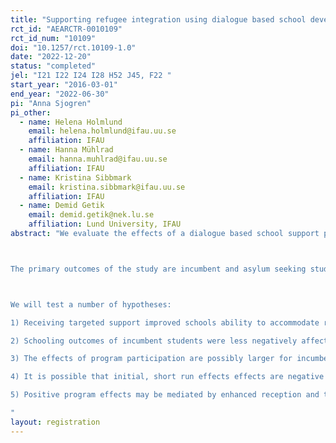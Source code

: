 ```yaml
---
title: "Supporting refugee integration using dialogue based school development programs: Evidence from a randomized targeted intervention in Swedish Municipalities"
rct_id: "AEARCTR-0010109"
rct_id_num: "10109"
doi: "10.1257/rct.10109-1.0"
date: "2022-12-20"
status: "completed"
jel: "I21 I22 I24 I28 H52 J45, F22 "
start_year: "2016-03-01"
end_year: "2022-06-30"
pi: "Anna Sjogren"
pi_other:
  - name: Helena Holmlund
    email: helena.holmlund@ifau.uu.se
    affiliation: IFAU
  - name: Hanna Mühlrad
    email: hanna.muhlrad@ifau.uu.se
    affiliation: IFAU
  - name: Kristina Sibbmark
    email: kristina.sibbmark@ifau.uu.se
    affiliation: IFAU
  - name: Demid Getik
    email: demid.getik@nek.lu.se
    affiliation: Lund University, IFAU
abstract: "We evaluate the effects of a dialogue based school support program targeted at Swedish municipalities which experienced a large influx of refugees during the 2015 refugee crisis. The support program was initiated by the Swedish government and administered by the Swedish National Education Agency (SNEA) in response to the crisis and the urgent need to support the accommodation of refugee children in schools. The program consisted of an initial 6-month stage during which a local team, in dialogue with consultants from the National Education Agency, identified local needs and agreed on a suitable package of support measures. During the second stage, with a duration of 18 months, the customized support package was implemented with financial and managerial support of the SNEA. Support packages typically involved teacher training in knowledge and language enhancing teaching strategies to support language development and learning of migrant students (Scaffolding language, Språk- och kunskapsutvecklande arbetssätt, SKUA), improved availability of tutoring in student mother tongue, managerial and administrative support in organizing refugee student reception and integration, including appointment of a local refugee reception coordinator and training of other personnel groups involved in the schools receiving refugee children. The support program was rolled out in seven waves during 2016-2019.  Municipalities were first ranked according to need of support. In each wave the five most needy municipalities were guaranteed participation before randomization took place among subsequent pairs, i.e. 6-7, 8-9... each round, 5-12 pairs per round resulting in a total of N=63 in the treatment arm. Control municipalities, reentered the randomization procedure after 12 months. The support program thus affected some 112000 students, 10000 teachers, and 770 schools at the compulsory school level, excluding the guarantee municipalities. 

The primary outcomes of the study are incumbent and asylum seeking students' test scores, compulsory school grades and qualification for upper secondary school. Other important outcomes are student and teacher mobility, school segregation, school resources, and effects on school markets, i.e. voucher school entry.

We will test a number of hypotheses:
1) Receiving targeted support improved schools ability to accommodate refugee students
2) Schooling outcomes of incumbent students were less negatively affected by refugee influx - or even positively affected -  by municipal participation in the targeted support program
3) The effects of program participation are possibly larger for incumbent students with foreign background i) because of elements of the program also improves educational quality for this group ii) because they are more vulnerable to resource constraints.
4) It is possible that initial, short run effects effects are negative if program participation initially crowds out teaching capacity
5) Positive program effects may be mediated by enhanced reception and teaching capacity, increased school resources, more adequate special aid to children, reduced white flight and student mobility, less teacher turn over.
"
layout: registration
---
```


